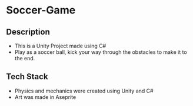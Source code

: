 # Soccer-Game
## Description
- This is a Unity Project made using C#
- Play as a soccer ball, kick your way through the obstacles to make it to the end.
## Tech Stack
- Physics and mechanics were created using Unity and C#
- Art was made in Aseprite
